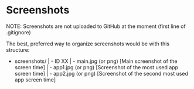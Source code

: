# Screenshots
NOTE: Screenshots are not uploaded to GitHub at the moment (first line of .gitignore)

The best, preferred way to organize screenshots would be with this structure:

- screenshots/
| - ID XX
  | - main.jpg (or png) [Main screenshot of the screen time]
  | - app1.jpg (or png) [Screenshot of the most used app screen time]
  | - app2.jpg (or png) [Screenshot of the second most used app screen time]

